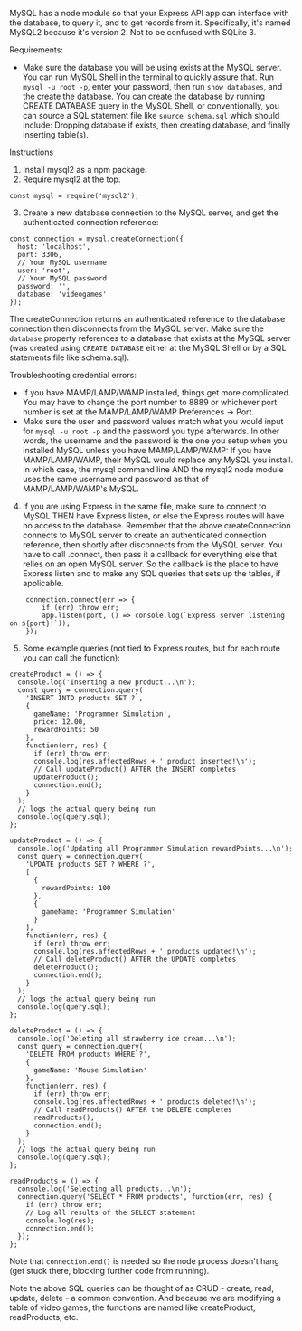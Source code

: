 MySQL has a node module so that your Express API app can interface with the database, to query it, and to get records from it. Specifically, it's named MySQL2 because it's version 2. Not to be confused with SQLite 3.

Requirements:
- Make sure the database you will be using exists at the MySQL server. You can run MySQL Shell in the terminal to quickly assure that. Run `mysql -u root -p`, enter your password, then run `show databases`, and the create the database. You can create the database by running CREATE DATABASE query in the MySQL Shell, or conventionally, you can source a SQL statement file like `source schema.sql` which should include: Dropping database if exists, then creating database, and finally inserting table(s).

Instructions
1. Install mysql2 as a npm package.
2. Require mysql2 at the top.
```
const mysql = require('mysql2');
```

3. Create a new database connection to the MySQL server, and get the authenticated connection reference:
```
const connection = mysql.createConnection({
  host: 'localhost',
  port: 3306,
  // Your MySQL username
  user: 'root',
  // Your MySQL password
  password: '',
  database: 'videogames'
});
```

The createConnection returns an authenticated reference to the database connection then disconnects from the MySQL server. Make sure the `database` property references to a database that exists at the MySQL server (was created using `CREATE DATABASE` either at the MySQL Shell or by a SQL statements file like schema.sql).

Troubleshooting credential errors:
- If you have MAMP/LAMP/WAMP installed, things get more complicated. You may have to change the port number to 8889 or whichever port number is set at the MAMP/LAMP/WAMP Preferences -> Port.
- Make sure the user and password values match what you would input for `mysql -u root -p` and the password you type afterwards. In other words, the username and the password is the one you setup when you installed MySQL unless you have MAMP/LAMP/WAMP: If you have MAMP/LAMP/WAMP, their MySQL would replace any MySQL you install. In which case, the mysql command line AND the mysql2 node module uses the same username and password as that of MAMP/LAMP/WAMP's MySQL.

4. If you are using Express in the same file, make sure to connect to MySQL THEN have Express listen, or else the Express routes will have no access to the database. Remember that the above createConnection connects to MySQL server to create an authenticated connection reference, then shortly after disconnects from the MySQL server. You have to call .connect, then pass it a callback for everything else that relies on an open MySQL server. So the callback is the place to have Express listen and to make any SQL queries that sets up the tables, if applicable.  
```
    connection.connect(err => {
        if (err) throw err;
        app.listen(port, () => console.log(`Express server listening on ${port}!`));
    });
```

5. Some example queries (not tied to Express routes, but for each route you can call the function):
```
createProduct = () => {
  console.log('Inserting a new product...\n');
  const query = connection.query(
    'INSERT INTO products SET ?',
    {
      gameName: 'Programmer Simulation',
      price: 12.00,
      rewardPoints: 50
    },
    function(err, res) {
      if (err) throw err;
      console.log(res.affectedRows + ' product inserted!\n');
      // Call updateProduct() AFTER the INSERT completes
      updateProduct();
      connection.end();
    }
  );
  // logs the actual query being run
  console.log(query.sql);
};

updateProduct = () => {
  console.log('Updating all Programmer Simulation rewardPoints...\n');
  const query = connection.query(
    'UPDATE products SET ? WHERE ?',
    [
      {
        rewardPoints: 100
      },
      {
        gameName: 'Programmer Simulation'
      }
    ],
    function(err, res) {
      if (err) throw err;
      console.log(res.affectedRows + ' products updated!\n');
      // Call deleteProduct() AFTER the UPDATE completes
      deleteProduct();
      connection.end();
    }
  );
  // logs the actual query being run
  console.log(query.sql);
};

deleteProduct = () => {
  console.log('Deleting all strawberry ice cream...\n');
  const query = connection.query(
    'DELETE FROM products WHERE ?',
    {
      gameName: 'Mouse Simulation'
    },
    function(err, res) {
      if (err) throw err;
      console.log(res.affectedRows + ' products deleted!\n');
      // Call readProducts() AFTER the DELETE completes
      readProducts();
      connection.end();
    }
  );
  // logs the actual query being run
  console.log(query.sql);
};

readProducts = () => {
  console.log('Selecting all products...\n');
  connection.query('SELECT * FROM products', function(err, res) {
    if (err) throw err;
    // Log all results of the SELECT statement
    console.log(res);
    connection.end();
  });
};
```
Note that `connection.end()` is needed so the node process doesn't hang (get stuck there, blocking further code from running).

Note the above SQL queries can be thought of as CRUD - create, read, update, delete - a common convention. And because we are modifying a table of video games, the functions are named like createProduct, readProducts, etc.